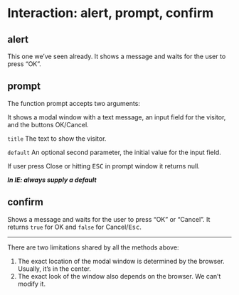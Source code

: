 # Interaction: alert, prompt, confirm

## alert

This one we’ve seen already. It shows a message and waits for the user to press “OK”.

## prompt

The function prompt accepts two arguments:

It shows a modal window with a text message, an input field for the visitor, and the buttons OK/Cancel.

`title`
The text to show the visitor.

`default`
An optional second parameter, the initial value for the input field.

If user press Close or hitting <kbd>ESC</kbd> in prompt window it returns null.

***In IE: always supply a default***

## confirm

Shows a message and waits for the user to press “OK” or “Cancel”. It returns `true` for OK and `false` for Cancel/<kbd>Esc</kbd>.

***

There are two limitations shared by all the methods above:

1. The exact location of the modal window is determined by the browser. Usually, it’s in the center.
2. The exact look of the window also depends on the browser. We can’t modify it.





